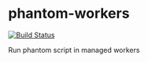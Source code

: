 # phantom-workers
[![Build Status](https://travis-ci.org/pofider/phantom-workers.png?branch=master)](https://travis-ci.org/pofider/phantom-workers)    

Run phantom script in managed workers

